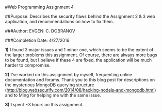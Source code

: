 #Web Programming Assignment 4

##Purpose: Describes the security flaws behind the Assignment 2 & 3 web application, and recommendations on how to fix them.

###Author: EVGENI C. DOBRANOV

###Completion Date: 4/27/2016

**1)** I found 3 major issues and 1 minor one, which seems to be the extent of the larger problems this assignment. Of course, there are always more bugs to be found, but I believe if these 4 are fixed, the application will be much harder to compromise.

**2)** I've worked on this assignment by myself, frequenting online documentation and forums. Thank you to this blog post for descriptions on the mysterious MongoDB querying structure (http://blog.websecurify.com/2014/08/hacking-nodejs-and-mongodb.html) and to Ming for helping me with the same issue.

**3)** I spent ~3 hours on this assignment.
